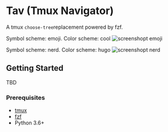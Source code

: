 # Tav (Tmux Navigator)

A tmux `choose-tree`replacement powered by fzf.

Symbol scheme: emoji. Color scheme: cool
![screenshopt emoji](https://github.com/mudox/tav/blob/master/assets/images/emoji.png)

Symbol scheme: nerd. Color scheme: hugo
![screenshopt nerd](https://github.com/mudox/tav/blob/master/assets/images/nerd.png)

## Getting Started

TBD

### Prerequisites

- [tmux](https://github.com/tmux/tmux)
- [fzf](https://github.com/junegunn/fzf)
-  Python 3.6+

